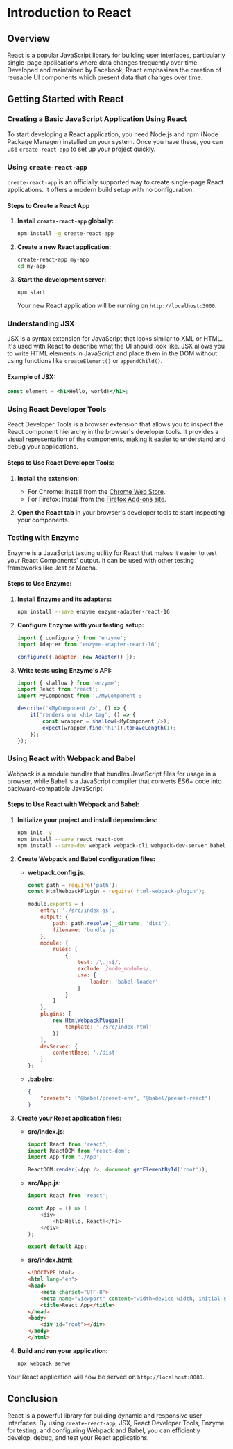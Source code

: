 # Introduction to React

## Overview

React is a popular JavaScript library for building user interfaces, particularly single-page applications where data changes frequently over time. Developed and maintained by Facebook, React emphasizes the creation of reusable UI components which present data that changes over time.

## Getting Started with React

### Creating a Basic JavaScript Application Using React

To start developing a React application, you need Node.js and npm (Node Package Manager) installed on your system. Once you have these, you can use `create-react-app` to set up your project quickly.

### Using `create-react-app`

`create-react-app` is an officially supported way to create single-page React applications. It offers a modern build setup with no configuration.

#### Steps to Create a React App

1. **Install `create-react-app` globally:**

    ```bash
    npm install -g create-react-app
    ```

2. **Create a new React application:**

    ```bash
    create-react-app my-app
    cd my-app
    ```

3. **Start the development server:**

    ```bash
    npm start
    ```

    Your new React application will be running on `http://localhost:3000`.

### Understanding JSX

JSX is a syntax extension for JavaScript that looks similar to XML or HTML. It's used with React to describe what the UI should look like. JSX allows you to write HTML elements in JavaScript and place them in the DOM without using functions like `createElement()` or `appendChild()`.

#### Example of JSX:

```jsx
const element = <h1>Hello, world!</h1>;
```

### Using React Developer Tools

React Developer Tools is a browser extension that allows you to inspect the React component hierarchy in the browser's developer tools. It provides a visual representation of the components, making it easier to understand and debug your applications.

#### Steps to Use React Developer Tools:

1. **Install the extension**:
    - For Chrome: Install from the [Chrome Web Store](https://chrome.google.com/webstore/detail/react-developer-tools).
    - For Firefox: Install from the [Firefox Add-ons site](https://addons.mozilla.org/en-US/firefox/addon/react-devtools/).

2. **Open the React tab** in your browser's developer tools to start inspecting your components.

### Testing with Enzyme

Enzyme is a JavaScript testing utility for React that makes it easier to test your React Components' output. It can be used with other testing frameworks like Jest or Mocha.

#### Steps to Use Enzyme:

1. **Install Enzyme and its adapters:**

    ```bash
    npm install --save enzyme enzyme-adapter-react-16
    ```

2. **Configure Enzyme with your testing setup:**

    ```javascript
    import { configure } from 'enzyme';
    import Adapter from 'enzyme-adapter-react-16';

    configure({ adapter: new Adapter() });
    ```

3. **Write tests using Enzyme's API:**

    ```javascript
    import { shallow } from 'enzyme';
    import React from 'react';
    import MyComponent from './MyComponent';

    describe('<MyComponent />', () => {
        it('renders one <h1> tag', () => {
            const wrapper = shallow(<MyComponent />);
            expect(wrapper.find('h1')).toHaveLength(1);
        });
    });
    ```

### Using React with Webpack and Babel

Webpack is a module bundler that bundles JavaScript files for usage in a browser, while Babel is a JavaScript compiler that converts ES6+ code into backward-compatible JavaScript.

#### Steps to Use React with Webpack and Babel:

1. **Initialize your project and install dependencies:**

    ```bash
    npm init -y
    npm install --save react react-dom
    npm install --save-dev webpack webpack-cli webpack-dev-server babel-loader @babel/core @babel/preset-env @babel/preset-react html-webpack-plugin
    ```

2. **Create Webpack and Babel configuration files:**

    - **webpack.config.js**:

        ```javascript
        const path = require('path');
        const HtmlWebpackPlugin = require('html-webpack-plugin');

        module.exports = {
            entry: './src/index.js',
            output: {
                path: path.resolve(__dirname, 'dist'),
                filename: 'bundle.js'
            },
            module: {
                rules: [
                    {
                        test: /\.js$/,
                        exclude: /node_modules/,
                        use: {
                            loader: 'babel-loader'
                        }
                    }
                ]
            },
            plugins: [
                new HtmlWebpackPlugin({
                    template: './src/index.html'
                })
            ],
            devServer: {
                contentBase: './dist'
            }
        };
        ```

    - **.babelrc**:

        ```json
        {
            "presets": ["@babel/preset-env", "@babel/preset-react"]
        }
        ```

3. **Create your React application files:**

    - **src/index.js**:

        ```javascript
        import React from 'react';
        import ReactDOM from 'react-dom';
        import App from './App';

        ReactDOM.render(<App />, document.getElementById('root'));
        ```

    - **src/App.js**:

        ```javascript
        import React from 'react';

        const App = () => (
            <div>
                <h1>Hello, React!</h1>
            </div>
        );

        export default App;
        ```

    - **src/index.html**:

        ```html
        <!DOCTYPE html>
        <html lang="en">
        <head>
            <meta charset="UTF-8">
            <meta name="viewport" content="width=device-width, initial-scale=1.0">
            <title>React App</title>
        </head>
        <body>
            <div id="root"></div>
        </body>
        </html>
        ```

4. **Build and run your application:**

    ```bash
    npx webpack serve
    ```

Your React application will now be served on `http://localhost:8080`.

## Conclusion

React is a powerful library for building dynamic and responsive user interfaces. By using `create-react-app`, JSX, React Developer Tools, Enzyme for testing, and configuring Webpack and Babel, you can efficiently develop, debug, and test your React applications.
